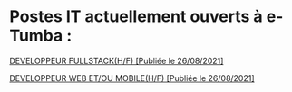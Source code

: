 # Postes IT actuellement ouverts à e-Tumba :  


[DEVELOPPEUR FULLSTACK(H/F) [Publiée le 26/08/2021]](./Offre-Dev-FullStack-2021.pdf)

[DEVELOPPEUR WEB ET/OU MOBILE(H/F) [Publiée le 26/08/2021]](./Offre-Dev-Font-End-2021.pdf)
